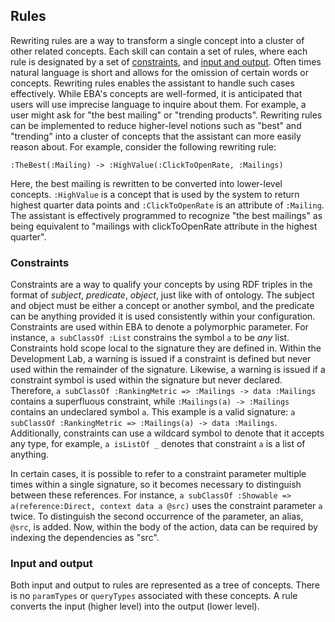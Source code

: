 ## Rules

Rewriting rules are a way to transform a single concept into a cluster of other related concepts. Each skill can contain a set of rules, where each rule is designated by a set of [constraints](#constraints), and [input and output](#input-and-output). Often times natural language is short and allows for the omission of certain words or concepts. Rewriting rules enables the assistant to handle such cases effectively. While EBA's concepts are well-formed, it is anticipated that users will use imprecise language to inquire about them. For example, a user might ask for "the best mailing" or "trending products". Rewriting rules can be implemented to reduce higher-level notions such as "best" and "trending" into a cluster of concepts that the assistant can more easily reason about. For example, consider the following rewriting rule:

```
:TheBest(:Mailing) -> :HighValue(:ClickToOpenRate, :Mailings)
```

Here, the best mailing is rewritten to be converted into lower-level concepts. `:HighValue` is a concept that is used by the system to return highest quarter data points and `:ClickToOpenRate` is an attribute of `:Mailing`. The assistant is effectively programmed to recognize "the best mailings" as being equivalent to "mailings with clickToOpenRate attribute in the highest quarter".


### Constraints

Constraints are a way to qualify your concepts by using RDF triples in the format of *subject*, *predicate*, *object*, just like with of ontology. The subject and object must be either a concept or another symbol, and the predicate can be anything provided it is used consistently within your configuration. Constraints are used within EBA to denote a polymorphic parameter. For instance, `a subClassOf :List` constrains the symbol `a` to be *any* list. Constraints hold scope local to the signature they are defined in. Within the Development Lab, a warning is issued if a constraint is defined but never used within the remainder of the signature. Likewise, a warning is issued if a constraint symbol is used within the signature but never declared. Therefore, `a subClassOf :RankingMetric => :Mailings -> data :Mailings` contains a superfluous constraint, while `:Mailings(a) -> :Mailings` contains an undeclared symbol `a`. This example is a valid signature: `a subClassOf :RankingMetric => :Mailings(a) -> data :Mailings`. Additionally, constraints can use a wildcard symbol to denote that it accepts any type, for example, `a isListOf _` denotes that constraint `a` is a list of anything.

In certain cases, it is possible to refer to a constraint parameter multiple times within a single signature, so it becomes necessary to distinguish between these references. For instance, `a subClassOf :Showable => a(reference:Direct, context data a @src)` uses the constraint parameter `a` twice. To distinguish the second occurrence of the parameter, an alias, `@src`, is added. Now, within the body of the action, data can be required by indexing the dependencies as "src".

### Input and output

Both input and output to rules are represented as a tree of concepts. There is no `paramTypes` or `queryTypes` associated with these concepts. A rule converts the input (higher level) into the output (lower level).

